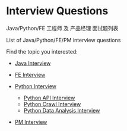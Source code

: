 # Interview Questions

Java/Python/FE 工程师 及 产品经理 面试题列表

List of Java/Python/FE/PM interview questions

Find the topic you interested:

- [Java Interview]()
- [FE Interview]()
- [Python Interview]()
    - [Python API Interview]()
    - [Python Crawl Interview]()
    - [Python Data Analysis Interview]()

- [PM Interview]()
